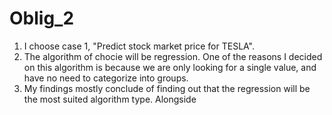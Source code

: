 # Oblig_2

1. I choose case 1, "Predict stock market price for TESLA".
2. The algorithm of chocie will be regression. One of the reasons I decided on this algorithm is because we are only looking for a single value, and have no need to categorize into groups. 
3. My findings mostly conclude of finding out that the regression will be the most suited algorithm type. Alongside 
